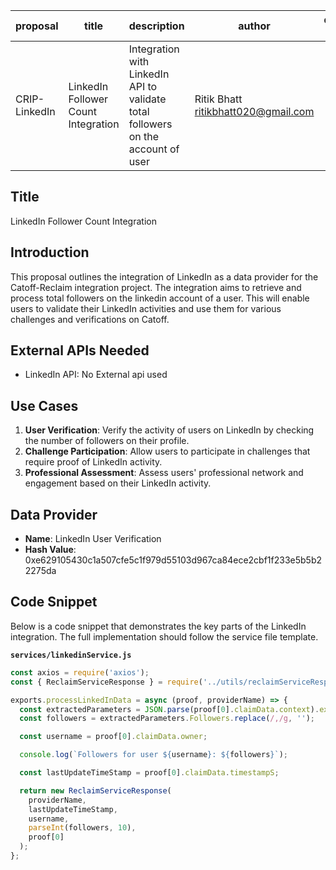 | proposal | title               | description                     | author                          | discussions-to | status | type        | category | created    | requires |
|----------|---------------------|---------------------------------|---------------------------------|----------------|--------|-------------|----------|------------|----------|
| CRIP-LinkedIn   | LinkedIn Follower Count Integration | Integration with LinkedIn API to validate total followers on the account of user | Ritik Bhatt <ritikbhatt020@gmail.com> |                | Draft  | Integration | CRIP     | 2024-06-20 |          |

## Title

LinkedIn Follower Count Integration

## Introduction

This proposal outlines the integration of LinkedIn as a data provider for the Catoff-Reclaim integration project. The integration aims to retrieve and process total followers on the linkedin account of a user. This will enable users to validate their LinkedIn activities and use them for various challenges and verifications on Catoff.

## External APIs Needed

- LinkedIn API: No External api used

## Use Cases

1. **User Verification**: Verify the activity of users on LinkedIn by checking the number of followers on their profile.
2. **Challenge Participation**: Allow users to participate in challenges that require proof of LinkedIn activity.
3. **Professional Assessment**: Assess users' professional network and engagement based on their LinkedIn activity.

## Data Provider

- **Name**: LinkedIn User Verification
- **Hash Value**: 0xe629105430c1a507cfe5c1f979d55103d967ca84ece2cbf1f233e5b5b22275da

## Code Snippet

Below is a code snippet that demonstrates the key parts of the LinkedIn integration. The full implementation should follow the service file template.

**`services/linkedinService.js`**

```javascript
const axios = require('axios');
const { ReclaimServiceResponse } = require('../utils/reclaimServiceResponse');

exports.processLinkedInData = async (proof, providerName) => {
  const extractedParameters = JSON.parse(proof[0].claimData.context).extractedParameters;
  const followers = extractedParameters.Followers.replace(/,/g, '');

  const username = proof[0].claimData.owner;

  console.log(`Followers for user ${username}: ${followers}`);

  const lastUpdateTimeStamp = proof[0].claimData.timestampS;

  return new ReclaimServiceResponse(
    providerName,
    lastUpdateTimeStamp,
    username,
    parseInt(followers, 10),
    proof[0]
  );
};
